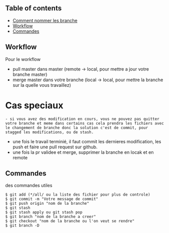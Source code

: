 ## Table of contents
* [Comment nommer les branche](#Commandes)
* [Workflow](#Workflow)
* [Commandes](#Commandes)


## Workflow
Pour le workflow
  - pull master dans master (remote -> local, pour mettre a jour votre branche master)
  - merge master dans votre branche (local -> local, pour mettre la branche sur la quelle vous travaillez)
  # Cas speciaux
    - si vous avez des modification en cours, vous ne pouvez pas quitter votre branche et meme dans certains cas cela prendra les fichiers avec le changement de branche donc la solution c'est de commit, pour stagged les modifications, ou de stash.
  
  - une fois le travail terminié, il faut commit les dernieres modification, les push et faire une pull request sur github.
  - une fois la pr validee et merge, supprimer la branche en locak et en remote

	
## Commandes
des commandes utiles

```
$ git add (*/all/ ou la liste des fichier pour plus de controle)
$ git commit -m "Votre message de commit"
$ git push origin "nom de la branche"
$ git stash
$ git stash apply ou git stash pop
$ git branch "nom de la branche a creer"
$ git checkout "nom de la branche ou l'on veut se rendre"
$ git branch -D

```
